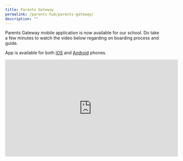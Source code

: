 ```yaml
---
title: Parents Gateway
permalink: /parents-hub/parents-gateway/
description: ""
---
```

Parents Gateway mobile application is now available for our school. Do take a few minutes to watch the video below regarding on boarding process and guide.

App is available for both [iOS](https://itunes.apple.com/sg/app/parents-gateway/id1267198708?mt=8) and [Android](https://play.google.com/store/apps/details?id=com.moe.pgp&hl=en_SG) phones.

<iframe width="560" height="315" src="https://www.youtube.com/embed/tW9jwyuovOo" title="YouTube video player" frameborder="0" allow="accelerometer; autoplay; clipboard-write; encrypted-media; gyroscope; picture-in-picture" allowfullscreen></iframe>
